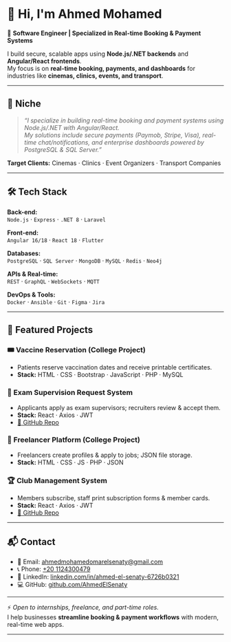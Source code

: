 # 👋 Hi, I'm Ahmed Mohamed

🎯 **Software Engineer | Specialized in Real-time Booking & Payment Systems**  

I build secure, scalable apps using **Node.js/.NET backends** and **Angular/React frontends**.  
My focus is on **real-time booking, payments, and dashboards** for industries like **cinemas, clinics, events, and transport**.  

---

## 🔹 Niche
> *“I specialize in building real-time booking and payment systems using Node.js/.NET with Angular/React.  
My solutions include secure payments (Paymob, Stripe, Visa), real-time chat/notifications, and enterprise dashboards powered by PostgreSQL & SQL Server.”*  

**Target Clients:** Cinemas · Clinics · Event Organizers · Transport Companies  

---

## 🛠 Tech Stack

**Back-end:**  
`Node.js` · `Express` · `.NET 8` · `Laravel`

**Front-end:**  
`Angular 16/18` · `React 18` · `Flutter`

**Databases:**  
`PostgreSQL` · `SQL Server` · `MongoDB` · `MySQL` · `Redis` · `Neo4j`

**APIs & Real-time:**  
`REST` · `GraphQL` · `WebSockets` · `MQTT`

**DevOps & Tools:**  
`Docker` · `Ansible` · `Git` · `Figma` · `Jira`

---

## 📌 Featured Projects

### 🎟️ Vaccine Reservation (College Project)  
- Patients reserve vaccination dates and receive printable certificates.  
- **Stack:** HTML · CSS · Bootstrap · JavaScript · PHP · MySQL  

### 📝 Exam Supervision Request System  
- Applicants apply as exam supervisors; recruiters review & accept them.  
- **Stack:** React · Axios · JWT  
- [🔗 GitHub Repo](https://github.com/Helwan-Software-Engineering-2023/SoftwareEngineering_1)

### 💼 Freelancer Platform (College Project)  
- Freelancers create profiles & apply to jobs; JSON file storage.  
- **Stack:** HTML · CSS · JS · PHP · JSON  

### 🏆 Club Management System  
- Members subscribe, staff print subscription forms & member cards.  
- **Stack:** React · Axios · JWT  
- [🔗 GitHub Repo](https://github.com/Habiba04/Helwan-University-Club)

---

## 📬 Contact

- 📧 Email: [ahmedmohamedomarelsenaty@gmail.com](mailto:ahmedmohamedomarelsenaty@gmail.com)  
- 📞 Phone: [+20 1124300479](tel:+201124300479)  
- 💼 LinkedIn: [linkedin.com/in/ahmed-el-senaty-6726b0321](https://www.linkedin.com/in/ahmed-el-senaty-6726b0321)  
- 💻 GitHub: [github.com/AhmedElSenaty](https://github.com/AhmedElSenaty)

---

⚡ *Open to internships, freelance, and part-time roles.*  
I help businesses **streamline booking & payment workflows** with modern, real-time web apps.  

---
